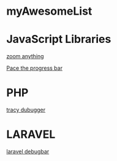 # myAwesomeList

JavaScript Libraries
======

[zoom anything](https://github.com/yyx990803/zoomerang)

[Pace the progress bar](http://github.hubspot.com/pace/docs/welcome/)

PHP 
=====
[tracy dubugger](https://github.com/nette/tracy)


LARAVEL
====
[laravel debugbar](https://github.com/barryvdh/laravel-debugbar)
